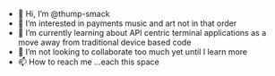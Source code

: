 - 👋 Hi, I’m @thump-smack
- 👀 I’m interested in payments music and art not in that order 
- 🌱 I’m currently learning about API centric terminal applications as a move away from traditional device based code
- 💞️ I’m not looking to collaborate too much yet until I learn more
- 📫 How to reach me ...each this space

<!---
thump-smack/thump-smack is a ✨ special ✨ repository because its `README.md` (this file) appears on your GitHub profile.
You can click the Preview link to take a look at your changes.
--->

